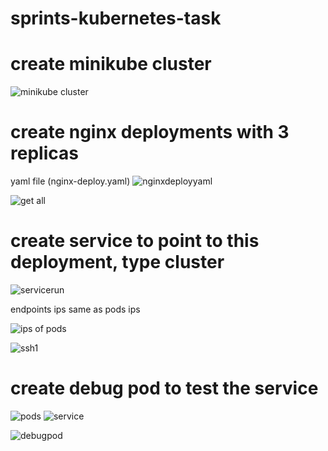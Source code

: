 # sprints-kubernetes-task
# create minikube cluster
![minikube cluster](https://github.com/nourmohamed99/sprints-kubernetes/assets/88977873/55dcc574-5be6-46bc-a791-77f5eaa9c9d9)

# create nginx deployments with 3 replicas
yaml file (nginx-deploy.yaml)
![nginxdeployyaml](https://github.com/nourmohamed99/sprints-kubernetes/assets/88977873/48869e1f-b1dd-4df9-b0f8-77c95c4b0811)

![get all](https://github.com/nourmohamed99/sprints-kubernetes/assets/88977873/fc7e7743-3e9c-4d99-89b5-1d3db5130187)

# create service to point to this deployment, type cluster
![servicerun](https://github.com/nourmohamed99/sprints-kubernetes/assets/88977873/3434f8c7-38fe-4225-9919-8d2bc37771bd)


endpoints ips same as pods ips 

![ips of pods](https://github.com/nourmohamed99/sprints-kubernetes/assets/88977873/589ffef9-10c9-42e7-9ef6-59d90a2199f5)

![ssh1](https://github.com/nourmohamed99/sprints-kubernetes/assets/88977873/53b0966a-aae8-4554-969a-313bf34825e0)

# create debug pod to test the service


![pods](https://github.com/nourmohamed99/sprints-kubernetes/assets/88977873/8dfb55e0-5337-4b22-b408-8e22413f1b51)
![service](https://github.com/nourmohamed99/sprints-kubernetes/assets/88977873/5e750e06-2479-4d85-bfaf-ebdd92ab25b9)



![debugpod](https://github.com/nourmohamed99/sprints-kubernetes/assets/88977873/02d2811f-db72-4785-8b1e-eae2798b82d5)







